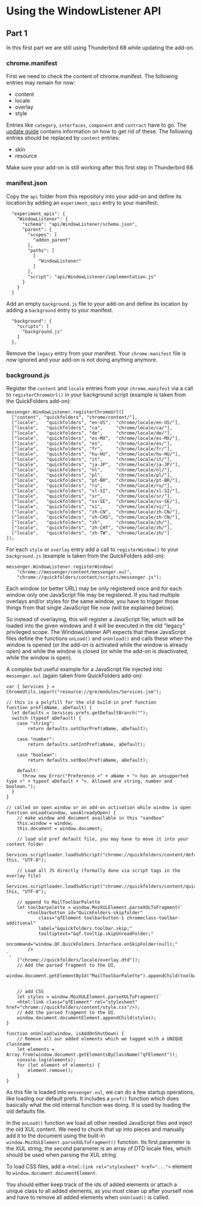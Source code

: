 # Using the WindowListener API

## Part 1

In this first part we are still using Thunderbird 68 while updating the add-on. 

### chrome.manifest

First we need to check the content of chrome.manifest. The following entries may remain for now:

* content
* locale
* overlay
* style

Entries like `category`, `interfaces`, `component` and `contract` have to go. The [update guide](https://developer.thunderbird.net/add-ons/updating/tb78#replacing-chrome-manifest) contains information on how to get rid of these. The following entries should be replaced by `content` entries:

* skin
* resource

Make sure your add-on is still working after this first step in Thunderbird 68.

### manifest.json

Copy the `api` folder from this repository into your add-on and define its location by adding an `experiment_apis` entry to your manifest:

```
  "experiment_apis": {
    "WindowListener": {
      "schema": "api/WindowListener/schema.json",
      "parent": {
        "scopes": [
          "addon_parent"
        ],
        "paths": [
          [
            "WindowListener"
          ]
        ],
        "script": "api/WindowListener/implementation.js"
      }
    }
  }
```

Add an empty `background.js` file to your add-on and define its location by adding a `background` entry to your manifest.

```
  "background": {
    "scripts": [
      "background.js"
    ]
  },
  ```
  
Remove the `legacy` entry from your manifest. Your `chrome.manifest` file is now ignored and your add-on is not doing anything anymore. 

### background.js

Register the `content` and `locale` entries from your `chrome.manifest` via a call to `registerChromeUrl()` in your background script (example is taken from the QuickFolders add-on):

```
messenger.WindowListener.registerChromeUrl([ 
  ["content", "quickfolders", "chrome/content/"],
  ["locale",   "quickfolders", "en-US",  "chrome/locale/en-US/"],
  ["locale",   "quickfolders", "ca",     "chrome/locale/ca/"],
  ["locale",   "quickfolders", "de",     "chrome/locale/de/"],
  ["locale",   "quickfolders", "es-MX",  "chrome/locale/es-MX/"],
  ["locale",   "quickfolders", "es",     "chrome/locale/es/"],
  ["locale",   "quickfolders", "fr",     "chrome/locale/fr/"],
  ["locale",   "quickfolders", "hu-HU",  "chrome/locale/hu-HU/"],
  ["locale",   "quickfolders", "it",     "chrome/locale/it/"],
  ["locale",   "quickfolders", "ja-JP",  "chrome/locale/ja-JP/"],
  ["locale",   "quickfolders", "nl",     "chrome/locale/nl/"],
  ["locale",   "quickfolders", "pl",     "chrome/locale/pl/"],
  ["locale",   "quickfolders", "pt-BR",  "chrome/locale/pt-BR/"],
  ["locale",   "quickfolders", "ru",     "chrome/locale/ru/"],
  ["locale",   "quickfolders", "sl-SI",  "chrome/locale/sl-SI/"],
  ["locale",   "quickfolders", "sr",     "chrome/locale/sr/"],
  ["locale",   "quickfolders", "sv-SE",  "chrome/locale/sv-SE/"],
  ["locale",   "quickfolders", "vi",     "chrome/locale/vi/"],
  ["locale",   "quickfolders", "zh-CN",  "chrome/locale/zh-CN/"],
  ["locale",   "quickfolders", "zh-CHS", "chrome/locale/zh-CN/"],
  ["locale",   "quickfolders", "zh",     "chrome/locale/zh/"],
  ["locale",   "quickfolders", "zh-CHT", "chrome/locale/zh/"],
  ["locale",   "quickfolders", "zh-TW",  "chrome/locale/zh/"]
]);
```

For each `style` or `overlay` entry add a call to `registerWindow()` to your `background.js` (example is taken from the QuickFolders add-on):

```
messenger.WindowListener.registerWindow(
    "chrome://messenger/content/messenger.xul", 
    "chrome://quickfolders/content/scripts/messenger.js");
```

Each window (or better URL) may be only registered once and for each window only one JavaScript file may be registered. If you had multiple overlays and/or styles for the same window, you have to trigger those things from that single JavaScript file now (will be explained below).

So instead of overlaying, this will register a JavaScript file, which will be loaded into the given windows and it will be executed in the old "legacy" privileged scope. The WindowListener API expects that these JavaScript files define the functions `onLoad()` and `onUnload()` and calls these when the window is opened (or the add-on is activated while the window is already open) and while the window is closed (or while the add-on is deactivated, while the window is open).

A complex but useful example for a JavaScript file injected into `messenger.xul` (again taken from QuickFolders add-on):

```
var { Services } = ChromeUtils.import("resource://gre/modules/Services.jsm");

// this is a polyfill for the old build-in pref function
function pref(aName, aDefault) {
  let defaults = Services.prefs.getDefaultBranch("");
  switch (typeof aDefault) {
    case "string":
        return defaults.setCharPref(aName, aDefault);

    case "number":
        return defaults.setIntPref(aName, aDefault);
    
    case "boolean":
        return defaults.setBoolPref(aName, aDefault);
      
    default:
      throw new Error("Preference <" + aName + "> has an unsupported type <" + typeof aDefault + ">. Allowed are string, number and boolean.");
  }
}

// called on open window or on add-on activation while window is open
function onLoad(window, wasAlreadyOpen) {
    // make window and document available in this "sandbox"
    this.window = window;
    this.document = window.document;

    // load old pref default file, you may have to move it into your content folder
    Services.scriptloader.loadSubScript("chrome://quickfolders/content/defaults/quickfoldersDefaults.js", this, "UTF-8");
    
    // Load all JS directly (formally done via script tags in the overlay file)
    Services.scriptloader.loadSubScript("chrome://quickfolders/content/quickfolders.js", this, "UTF-8");
    
    // append to MailToolbarPalette
    let toolbarpalette = window.MozXULElement.parseXULToFragment(`
        <toolbarbutton id="QuickFolders-skipfolder"
            class="qfElement toolbarbutton-1 chromeclass-toolbar-additional"
            label="&quickfolders.toolbar.skip;" 
            tooltiptext="&qf.tooltip.skipUnreadFolder;" 
            oncommand="window.QF.QuickFolders.Interface.onSkipFolder(null);"
        />
`, 
    ["chrome://quickfolders/locale/overlay.dtd"]);
    // Add the parsed fragment to the UI.
    window.document.getElementById("MailToolbarPalette").appendChild(toolbarpalette);


    // add CSS
    let styles = window.MozXULElement.parseXULToFragment(`	
    <html:link class="qfElement" rel="stylesheet" href="chrome://quickfolders/content/style.css"/>);
    // Add the parsed fragment to the UI.
    window.document.documentElement.appendChild(styles);
}

function onUnload(window, isAddOnShutDown) {
    // Remove all our added elements which we tagged with a UNIQUE classname
    let elements = Array.from(window.document.getElementsByClassName("qfElement"));
    console.log(elements);
    for (let element of elements) {
        element.remove();
    }
}
```

As this file is loaded into `messenger.xul`, we can do a few startup operations, like loading our default prefs. It includes a `pref()` function which does basically what the old internal function was doing. It is used by loading the old defaults file.

In the `onLoad()` function we load all other needed JavaScript files and inject the old XUL content. We need to chunk that up into pieces and manually add it to the document using the built-in `window.MozXULElement.parseXULToFragment()` function. Its first parameter is the XUL string, the second parameter is an array of DTD locale files, which should be used when parsing the XUL string.

To load CSS files, add a `<html:link rel="stylesheet" href="...">` element to `window.document.documentElement`.

You should either keep track of the ids of added elements or attach a unique class to all added elements, as you must clean up after yourself now and have to remove all added elements when `onUnload()` is called.